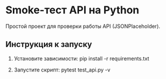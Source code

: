 # Smoke-тест API на Python

Простой проект для проверки работы API (JSONPlaceholder).

## Инструкция к запуску
1. Установите зависимости:
pip install -r requirements.txt

2. Запустите скрипт:
pytest test_api.py -v
